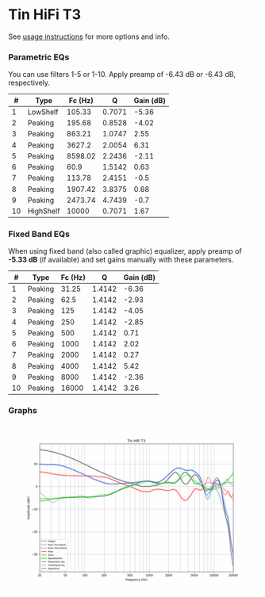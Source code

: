 # Tin HiFi T3
See [usage instructions](https://github.com/jaakkopasanen/AutoEq#usage) for more options and info.

### Parametric EQs
You can use filters 1-5 or 1-10. Apply preamp of -6.43 dB or -6.43 dB, respectively.

|   # | Type      |   Fc (Hz) |      Q |   Gain (dB) |
|-----|-----------|-----------|--------|-------------|
|   1 | LowShelf  |    105.33 | 0.7071 |       -5.36 |
|   2 | Peaking   |    195.68 | 0.8528 |       -4.02 |
|   3 | Peaking   |    863.21 | 1.0747 |        2.55 |
|   4 | Peaking   |   3627.2  | 2.0054 |        6.31 |
|   5 | Peaking   |   8598.02 | 2.2436 |       -2.11 |
|   6 | Peaking   |     60.9  | 1.5142 |        0.63 |
|   7 | Peaking   |    113.78 | 2.4151 |       -0.5  |
|   8 | Peaking   |   1907.42 | 3.8375 |        0.68 |
|   9 | Peaking   |   2473.74 | 4.7439 |       -0.7  |
|  10 | HighShelf |  10000    | 0.7071 |        1.67 |

### Fixed Band EQs
When using fixed band (also called graphic) equalizer, apply preamp of **-5.33 dB** (if available) and set gains manually with these parameters.

|   # | Type    |   Fc (Hz) |      Q |   Gain (dB) |
|-----|---------|-----------|--------|-------------|
|   1 | Peaking |     31.25 | 1.4142 |       -6.36 |
|   2 | Peaking |     62.5  | 1.4142 |       -2.93 |
|   3 | Peaking |    125    | 1.4142 |       -4.05 |
|   4 | Peaking |    250    | 1.4142 |       -2.85 |
|   5 | Peaking |    500    | 1.4142 |        0.71 |
|   6 | Peaking |   1000    | 1.4142 |        2.02 |
|   7 | Peaking |   2000    | 1.4142 |        0.27 |
|   8 | Peaking |   4000    | 1.4142 |        5.42 |
|   9 | Peaking |   8000    | 1.4142 |       -2.36 |
|  10 | Peaking |  16000    | 1.4142 |        3.26 |

### Graphs
![](./Tin%20HiFi%20T3.png)
